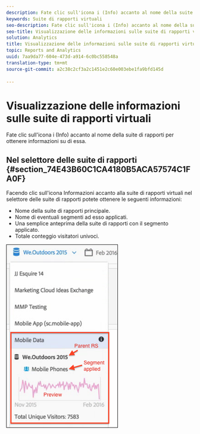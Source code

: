 ```yaml
---
description: Fate clic sull'icona i (Info) accanto al nome della suite di rapporti per ottenere informazioni su di essa.
keywords: Suite di rapporti virtuali
seo-description: Fate clic sull'icona i (Info) accanto al nome della suite di rapporti per ottenere informazioni su di essa.
seo-title: Visualizzazione delle informazioni sulle suite di rapporti virtuali
solution: Analytics
title: Visualizzazione delle informazioni sulle suite di rapporti virtuali
topic: Reports and Analytics
uuid: 7aa9da77-604e-473d-a914-6c0bc558548a
translation-type: tm+mt
source-git-commit: a2c38c2cf3a2c1451e2c60e003ebe1fa9bfd145d

---
```



# Visualizzazione delle informazioni sulle suite di rapporti virtuali

Fate clic sull'icona i (Info) accanto al nome della suite di rapporti per ottenere informazioni su di essa.

## Nel selettore delle suite di rapporti {#section_74E43B60C1CA4180B5ACA57574C1FA0F}

Facendo clic sull'icona Informazioni accanto alla suite di rapporti virtuali nel selettore delle suite di rapporti potete ottenere le seguenti informazioni:

* Nome della suite di rapporti principale.
* Nome di eventuali segmenti ad esso applicati.
* Una semplice anteprima della suite di rapporti con il segmento applicato.
* Totale conteggio visitatori univoci.

![](assets/vrs-info.png)

